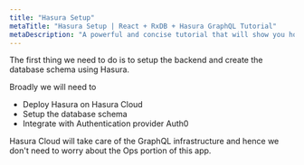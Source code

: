 ```yaml
---
title: "Hasura Setup"
metaTitle: "Hasura Setup | React + RxDB + Hasura GraphQL Tutorial"
metaDescription: "A powerful and concise tutorial that will show you how to build an offline first app with RxDB and Hasura."
---
```


The first thing we need to do is to setup the backend and create the database schema using Hasura.

Broadly we will need to

- Deploy Hasura on Hasura Cloud
- Setup the database schema
- Integrate with Authentication provider Auth0

Hasura Cloud will take care of the GraphQL infrastructure and hence we don't need to worry about the Ops portion of this app.